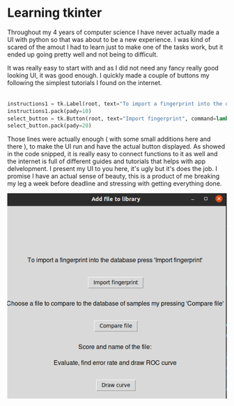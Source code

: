 # Learning tkinter  

Throughout my 4 years of computer science I have never actually made a UI with python so that was about to be a new experience. I was kind of scared of the amout I had to learn just to make one of the tasks work, but it ended up going pretty well and not being to difficult. 

It was really easy to start with and as I did not need any fancy really good looking UI, it was good enough. I quickly made a couple of buttons my following the simplest tutorials I found on the internet. 

```python

instructions1 = tk.Label(root, text="To import a fingerprint into the database press 'Import fingerprint' ", font=("Helvetica", 12))
instructions1.pack(pady=10)
select_button = tk.Button(root, text="Import fingerprint", command=lambda: select_file(return_on_adding_fingerprint=return_on_adding_fingerprint,root= root))
select_button.pack(pady=20)

```
Those lines were actually enough ( with some small additions here and there ), to make the UI run and have the actual button displayed. As showed in the code snipped, it is really easy to connect functions to it as well and the internet is full of different guides and tutorials that helps with app delvelopment. I present my UI to you here, it's ugly but it's does the job. I promise I have an actual sense of beauty, this is a product of me breaking my leg a week before deadline and stressing with getting everything done. 

<div style="text-align:center">
        <img src="./images/T1GUI.png" alt="My GUI" >
</div>

